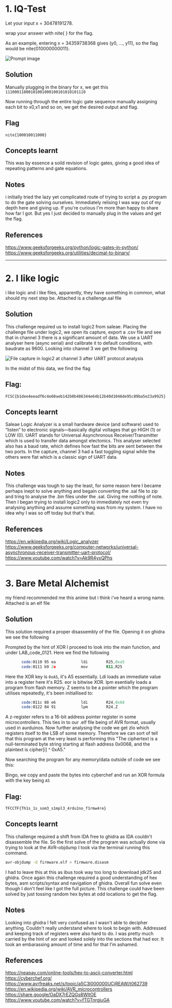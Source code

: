 # 1. IQ-Test
Let your input x = 30478191278.

wrap your answer with nite{ } for the flag.

As an example, entering x = 34359738368 gives (y0, ..., y11), so the flag would be nite{010000000011}.

![](IMAGES/iqtest.png "Prompt image")

## Solution 
Manually plugging in the binary for x, we get this
`11100011000101001000100101010101110`

Now running through the entire logic gate sequence manually assigning each bit to x0,x1 and so on, we get the desired output and flag. 

## Flag
```
nite{100010011000}
```

## Concepts learnt
This was by essence a soild revision of logic gates, giving a good idea of repeating patterns and gate equations.

## Notes
i initially tried the lazy yet complicated route of trying to script a .py program to do the gate solving ourselves. Immediately relising I was way out of my depth here and giving up. If you're curious I'm more than happy to share how far I got. But yes I just decided to manually plug in the values and get the flag.

## References
https://www.geeksforgeeks.org/python/logic-gates-in-python/
https://www.geeksforgeeks.org/utilities/decimal-to-binary/


***


# 2. I like logic
i like logic and i like files, apparently, they have something in common, what should my next step be.
Attached is a challenge.sal file

## Solution
This challenge required us to install logic2 from saleae. Placing the challenge file under logic2, we open its capture, export a .csv file and see that in channel 3 there is a significant amount of data. We use a UART analyser here (async serial) and calibrate it to default conditions, with baudrate as 9600. Looking into channel 3 we get the following 

![](IMAGES/saleae.png "File capture in logic2 at channel 3 after UART protocol analysis")

In the midst of this data, we find the flag

## Flag:
```
FCSC{b1dee4eeadf6c4e60aeb142b0b486344e64b12b40d1046de95c89ba5e23a9925} ⁠
```

## Concepts learnt
Saleae Logic Analyzer is a small hardware device (and software) used to “listen” to electronic signals—basically digital voltages that go HIGH (1) or LOW (0).
UART stands for Universal Asynchronous Receiver/Transmitter which is used to transfer data amongst electonics. This analyser selected also has a baud rate, which defines how fast the bits are sent between the two ports. In the capture, channel 3 had a fast toggling signal while the others were flat which is a classic sign of UART data. 

## Notes
This challenge was tough to say the least, for some reason here I became perhaps inept to solve anything and begain converting the .sal file to zip and tring to analyse the .bin files under the .sal. Giving me nothing of note. Then I began trying to install logic2 only to immediately not even try analysing anything and assume something was from my system. I have no idea why I was so off today but that's that.

## References
https://en.wikipedia.org/wiki/Logic_analyzer
https://www.geeksforgeeks.org/computer-networks/universal-asynchronous-receiver-transmitter-uart-protocol/
https://www.youtube.com/watch?v=Ak9R4yxQPhs

***

# 3. Bare Metal Alchemist
my friend recommended me this anime but i think i've heard a wrong name.
Attached is an elf file

## Solution
This solution required a proper disassembly of the file. Opening it on ghidra we see the following


Prompted by the hint of XOR I proceed to look into the main function, and under LAB_code_0121. Here we find the following

```asm
       code:0110 95 ea           ldi        R25,0xa5
       code:0111 b9 2e           mov        R11,R25

```
Here the XOR key is `0xA5`, it's A5 essentially. Ldi loads an immediate value into a register here it's R25. eor is bitwise XOR. lpm esentially loads a program from flash memory. Z seems to be a pointer which the program utilises repeatedly, it's been initiallised to:

```asm
       code:011c 88 e6           ldi        R24,0x68
       code:0122 84 91           lpm        R24,Z
```

A z-register refers to a 16-bit address pointer register in some microcontrollers. This ties in to our .elf file being of AVR format, usually used in aurduinos. Now further analysing the code we get zlo which registers itself to the LSB of some memory. Therefore we can sort of tell that this program at the very least is performing this
"The ciphertext is a null-terminated byte string starting at flash address 0x0068, and the plaintext is cipher[i] ^ 0xA5."

Now searching the program for any memory/data outside of code we see this: 


Bingo, we copy and paste the bytes into cyberchef and run an XOR formula with the key being `A5`



## Flag:
```
TFCCTF{Th1s_1s_som3_s1mpl3_4rdu1no_f1rmw4re}
```

## Concepts learnt 
This challenge required a shift from IDA free to ghidra as IDA couldn't disassemble the file. So the first solve of the program was actually done via trying to look at the AVR-objdump I took via the terminal running this command. 
```zsh
avr-objdump -d firmware.elf > firmware.disasm
```
I had to leave this at this as ibus took way too long to download jdk25 and ghidra. Once again this challenge required a good understanding of hex bytes, asm scripts/syntax and navigation of ghidra. Overall fun solve even though I don't feel like I got the full picture. This challenge could have been solved by just tossing random hex bytes at odd locations to get the flag. 

## Notes
Looking into ghidra I felt very confused as I wasn't able to decipher anything. Couldn't really understand where to look to begin with. Addressed and keeping track of registers were also hard to do. I was pretty much carried by the hint of xor and looked solely into the sections that had eor.  It took an embarassing amount of time and for that I'm ashamed.

## References
https://neapay.com/online-tools/hex-to-ascii-converter.html
https://cyberchef.org/
https://www.avrfreaks.net/s/topic/a5C3l000000UCjREAW/t062739
https://en.wikipedia.org/wiki/AVR_microcontrollers
https://share.google/OaDX7rEZQGs8WltOE
https://www.youtube.com/watch?v=fTGTnrgjuGA
